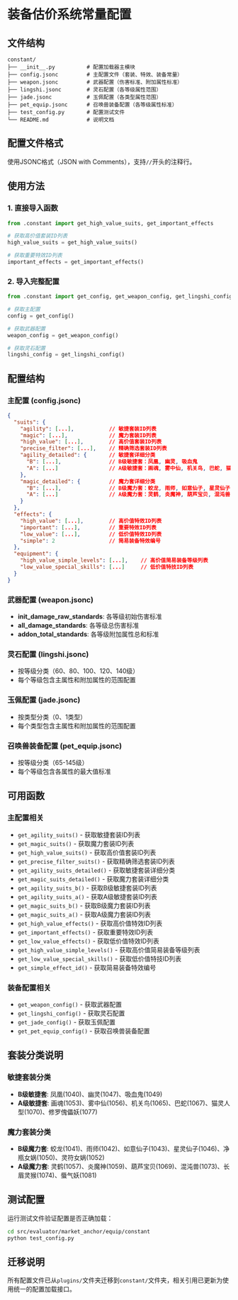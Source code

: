# 装备估价系统常量配置

## 文件结构

```
constant/
├── __init__.py          # 配置加载器主模块
├── config.jsonc         # 主配置文件（套装、特效、装备常量）
├── weapon.jsonc         # 武器配置（伤害标准、附加属性标准）
├── lingshi.jsonc        # 灵石配置（各等级属性范围）
├── jade.jsonc           # 玉佩配置（各类型属性范围）
├── pet_equip.jsonc      # 召唤兽装备配置（各等级属性标准）
├── test_config.py       # 配置测试文件
└── README.md            # 说明文档
```

## 配置文件格式

使用JSONC格式（JSON with Comments），支持`//`开头的注释行。

## 使用方法

### 1. 直接导入函数

```python
from .constant import get_high_value_suits, get_important_effects

# 获取高价值套装ID列表
high_value_suits = get_high_value_suits()

# 获取重要特效ID列表
important_effects = get_important_effects()
```

### 2. 导入完整配置

```python
from .constant import get_config, get_weapon_config, get_lingshi_config

# 获取主配置
config = get_config()

# 获取武器配置
weapon_config = get_weapon_config()

# 获取灵石配置
lingshi_config = get_lingshi_config()
```

## 配置结构

### 主配置 (config.jsonc)
```json
{
  "suits": {
    "agility": [...],           // 敏捷套装ID列表
    "magic": [...],             // 魔力套装ID列表
    "high_value": [...],        // 高价值套装ID列表
    "precise_filter": [...],    // 精确筛选套装ID列表
    "agility_detailed": {       // 敏捷套详细分类
      "B": [...],               // B级敏捷套：凤凰, 幽灵, 吸血鬼
      "A": [...]                // A级敏捷套：画魂, 雾中仙, 机关鸟, 巴蛇, 猫灵（人型）, 修罗傀儡妖
    },
    "magic_detailed": {         // 魔力套详细分类
      "B": [...],               // B级魔力套：蛟龙, 雨师, 如意仙子, 星灵仙子, 净瓶女娲, 灵符女娲
      "A": [...]                // A级魔力套：灵鹤, 炎魔神, 葫芦宝贝, 混沌兽, 长眉灵猴, 蜃气妖
    }
  },
  "effects": {
    "high_value": [...],        // 高价值特效ID列表
    "important": [...],         // 重要特效ID列表
    "low_value": [...],         // 低价值特效ID列表
    "simple": 2                 // 简易装备特效编号
  },
  "equipment": {
    "high_value_simple_levels": [...],    // 高价值简易装备等级列表
    "low_value_special_skills": [...]     // 低价值特技ID列表
  }
}
```

### 武器配置 (weapon.jsonc)
- **init_damage_raw_standards**: 各等级初始伤害标准
- **all_damage_standards**: 各等级总伤害标准
- **addon_total_standards**: 各等级附加属性总和标准

### 灵石配置 (lingshi.jsonc)
- 按等级分类（60、80、100、120、140级）
- 每个等级包含主属性和附加属性的范围配置

### 玉佩配置 (jade.jsonc)
- 按类型分类（0、1类型）
- 每个类型包含主属性和附加属性的范围配置

### 召唤兽装备配置 (pet_equip.jsonc)
- 按等级分类（65-145级）
- 每个等级包含各属性的最大值标准

## 可用函数

### 主配置相关
- `get_agility_suits()` - 获取敏捷套装ID列表
- `get_magic_suits()` - 获取魔力套装ID列表
- `get_high_value_suits()` - 获取高价值套装ID列表
- `get_precise_filter_suits()` - 获取精确筛选套装ID列表
- `get_agility_suits_detailed()` - 获取敏捷套装详细分类
- `get_magic_suits_detailed()` - 获取魔力套装详细分类
- `get_agility_suits_b()` - 获取B级敏捷套装ID列表
- `get_agility_suits_a()` - 获取A级敏捷套装ID列表
- `get_magic_suits_b()` - 获取B级魔力套装ID列表
- `get_magic_suits_a()` - 获取A级魔力套装ID列表
- `get_high_value_effects()` - 获取高价值特效ID列表
- `get_important_effects()` - 获取重要特效ID列表
- `get_low_value_effects()` - 获取低价值特效ID列表
- `get_high_value_simple_levels()` - 获取高价值简易装备等级列表
- `get_low_value_special_skills()` - 获取低价值特技ID列表
- `get_simple_effect_id()` - 获取简易装备特效编号

### 装备配置相关
- `get_weapon_config()` - 获取武器配置
- `get_lingshi_config()` - 获取灵石配置
- `get_jade_config()` - 获取玉佩配置
- `get_pet_equip_config()` - 获取召唤兽装备配置

## 套装分类说明

### 敏捷套装分类
- **B级敏捷套**: 凤凰(1040)、幽灵(1047)、吸血鬼(1049)
- **A级敏捷套**: 画魂(1053)、雾中仙(1056)、机关鸟(1065)、巴蛇(1067)、猫灵人型(1070)、修罗傀儡妖(1077)

### 魔力套装分类
- **B级魔力套**: 蛟龙(1041)、雨师(1042)、如意仙子(1043)、星灵仙子(1046)、净瓶女娲(1050)、灵符女娲(1052)
- **A级魔力套**: 灵鹤(1057)、炎魔神(1059)、葫芦宝贝(1069)、混沌兽(1073)、长眉灵猴(1074)、蜃气妖(1081)

## 测试配置

运行测试文件验证配置是否正确加载：

```bash
cd src/evaluator/market_anchor/equip/constant
python test_config.py
```

## 迁移说明

所有配置文件已从`plugins/`文件夹迁移到`constant/`文件夹，相关引用已更新为使用统一的配置加载接口。 